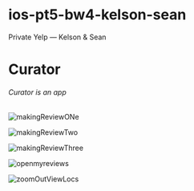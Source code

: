 # ios-pt5-bw4-kelson-sean
Private Yelp — Kelson &amp; Sean

<h1>Curator</h1>

<h6>Curator is an app </h6>
 
![makingReviewONe](https://user-images.githubusercontent.com/59428583/104633164-fce7e280-565b-11eb-886b-1a37099b8d72.gif)

![makingReviewTwo](https://user-images.githubusercontent.com/59428583/104633230-17ba5700-565c-11eb-8176-ca9c49b168fa.gif)

![makingReviewThree](https://user-images.githubusercontent.com/59428583/104633299-2e60ae00-565c-11eb-9cbf-d187759d8221.gif)

![openmyreviews](https://user-images.githubusercontent.com/59428583/104633114-e80b4f00-565b-11eb-88fa-4386b815bdf2.gif)

![zoomOutViewLocs](https://user-images.githubusercontent.com/59428583/104632836-82b75e00-565b-11eb-8a87-972bc1896c59.gif)
